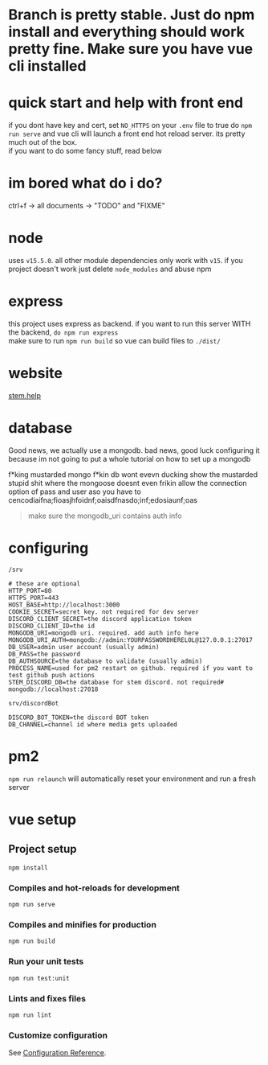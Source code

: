 # Branch is pretty stable. Just do npm install and everything should work pretty fine. **Make sure you have vue cli installed**

# quick start and help with front end

if you dont have key and cert, set `NO_HTTPS` on your `.env` file to true
do `npm run serve` and vue cli will launch a front end hot reload server. its pretty much out of the box.  
if you want to do some fancy stuff, read below

# im bored what do i do?

ctrl+f -> all documents -> "TODO" and "FIXME"

# node

uses `v15.5.0`. all other module dependencies only work with `v15`. if you project doesn't work just delete `node_modules` and abuse npm

# express

this project uses express as backend. if you want to run this server WITH the backend, `do npm run express`  
make sure to run `npm run build` so vue can build files to `./dist/`

# website

[stem.help](https://stem.help)

# database

Good news, we actually use a mongodb. bad news, good luck configuring it because im not going to put a whole tutorial on how to set up a mongodb

f*king mustarded mongo f\*kin db wont evevn ducking show the mustarded stupid shit where the mongoose doesnt even frikin allow the connection option of pass and user aso you have to cencodiaifna;fioasjhfoidnf;oaisdfnasdo;inf;edosiaunf;oas

> make sure the mongodb_uri contains auth info

# configuring
`/srv`
```env
# these are optional
HTTP_PORT=80
HTTPS_PORT=443
HOST_BASE=http://localhost:3000
COOKIE_SECRET=secret key. not required for dev server
DISCORD_CLIENT_SECRET=the discord application token
DISCORD_CLIENT_ID=the id
MONGODB_URI=mongodb uri. required. add auth info here
MONGODB_URI_AUTH=mongodb://admin:YOURPASSWORDHERELOL@127.0.0.1:27017
DB_USER=admin user account (usually admin)
DB_PASS=the password
DB_AUTHSOURCE=the database to validate (usually admin)
PROCESS_NAME=used for pm2 restart on github. required if you want to test github push actions
STEM_DISCORD_DB=the database for stem discord. not required# mongodb://localhost:27018
```

`srv/discordBot`
```env
DISCORD_BOT_TOKEN=the discord BOT token
DB_CHANNEL=channel id where media gets uploaded
```

# pm2
`npm run relaunch` 
will automatically reset your environment and run a fresh server

# vue setup

## Project setup

```
npm install
```

### Compiles and hot-reloads for development

```
npm run serve
```

### Compiles and minifies for production

```
npm run build
```

### Run your unit tests

```
npm run test:unit
```

### Lints and fixes files

```
npm run lint
```

### Customize configuration

See [Configuration Reference](https://cli.vuejs.org/config/).
